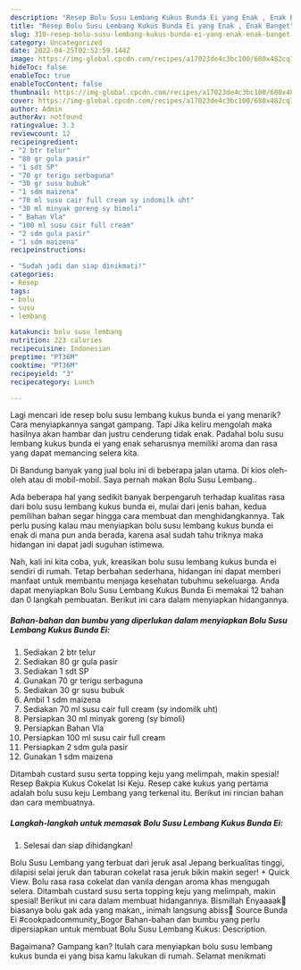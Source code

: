 ```yaml
---
description: "Resep Bolu Susu Lembang Kukus Bunda Ei yang Enak , Enak Banget"
title: "Resep Bolu Susu Lembang Kukus Bunda Ei yang Enak , Enak Banget"
slug: 310-resep-bolu-susu-lembang-kukus-bunda-ei-yang-enak-enak-banget
category: Uncategorized
date: 2022-04-25T02:52:59.144Z
image: https://img-global.cpcdn.com/recipes/a17023de4c3bc100/680x482cq70/bolu-susu-lembang-kukus-bunda-ei-foto-resep-utama.jpg
hideToc: false
enableToc: true
enableTocContent: false
thumbnail: https://img-global.cpcdn.com/recipes/a17023de4c3bc100/680x482cq70/bolu-susu-lembang-kukus-bunda-ei-foto-resep-utama.jpg
cover: https://img-global.cpcdn.com/recipes/a17023de4c3bc100/680x482cq70/bolu-susu-lembang-kukus-bunda-ei-foto-resep-utama.jpg
author: Admin
authorAv: notfound
ratingvalue: 3.3
reviewcount: 12
recipeingredient:
- "2 btr telur"
- "80 gr gula pasir"
- "1 sdt SP"
- "70 gr terigu serbaguna"
- "30 gr susu bubuk"
- "1 sdm maizena"
- "70 ml susu cair full cream sy indomilk uht"
- "30 ml minyak goreng sy bimoli"
- " Bahan Vla"
- "100 ml susu cair full cream"
- "2 sdm gula pasir"
- "1 sdm maizena"
recipeinstructions:

- "Sudah jadi dan siap dinikmati!"
categories:
- Resep
tags:
- bolu
- susu
- lembang

katakunci: bolu susu lembang 
nutrition: 223 calories
recipecuisine: Indonesian
preptime: "PT36M"
cooktime: "PT36M"
recipeyield: "3"
recipecategory: Lunch

---
```



Lagi mencari ide resep bolu susu lembang kukus bunda ei yang menarik? Cara menyiapkannya sangat gampang. Tapi Jika keliru mengolah maka hasilnya akan hambar dan justru cenderung tidak enak. Padahal bolu susu lembang kukus bunda ei yang enak seharusnya memiliki aroma dan rasa yang dapat memancing selera kita.


Di Bandung banyak yang jual bolu ini di beberapa jalan utama. Di kios oleh-oleh atau di mobil-mobil. Saya pernah makan Bolu Susu Lembang..

Ada beberapa hal yang sedikit banyak berpengaruh terhadap kualitas rasa dari bolu susu lembang kukus bunda ei, mulai dari jenis bahan, kedua pemilihan bahan segar hingga cara membuat dan menghidangkannya. Tak perlu pusing kalau mau menyiapkan bolu susu lembang kukus bunda ei enak di mana pun anda berada, karena asal sudah tahu triknya maka hidangan ini dapat jadi suguhan istimewa.


Nah, kali ini kita coba, yuk, kreasikan bolu susu lembang kukus bunda ei sendiri di rumah. Tetap berbahan sederhana, hidangan ini dapat memberi manfaat untuk membantu menjaga kesehatan tubuhmu sekeluarga. Anda dapat menyiapkan Bolu Susu Lembang Kukus Bunda Ei memakai 12 bahan dan 0 langkah pembuatan. Berikut ini cara dalam menyiapkan hidangannya.

<!--inarticleads1-->

##### Bahan-bahan dan bumbu yang diperlukan dalam menyiapkan Bolu Susu Lembang Kukus Bunda Ei:

1. Sediakan 2 btr telur
1. Sediakan 80 gr gula pasir
1. Sediakan 1 sdt SP
1. Gunakan 70 gr terigu serbaguna
1. Sediakan 30 gr susu bubuk
1. Ambil 1 sdm maizena
1. Sediakan 70 ml susu cair full cream (sy indomilk uht)
1. Persiapkan 30 ml minyak goreng (sy bimoli)
1. Persiapkan  Bahan Vla
1. Persiapkan 100 ml susu cair full cream
1. Persiapkan 2 sdm gula pasir
1. Gunakan 1 sdm maizena


Ditambah custard susu serta topping keju yang melimpah, makin spesial! Resep Bakpia Kukus Cokelat Isi Keju. Resep cake kukus yang pertama adalah bolu susu keju Lembang yang terkenal itu. Berikut ini rincian bahan dan cara membuatnya. 

<!--inarticleads2-->

##### Langkah-langkah untuk memasak Bolu Susu Lembang Kukus Bunda Ei:


1. Selesai dan siap dihidangkan!

Bolu Susu Lembang yang terbuat dari jeruk asal Jepang berkualitas tinggi, dilapisi selai jeruk dan taburan cokelat rasa jeruk bikin makin seger! + Quick View. Bolu rasa rasa cokelat dan vanila dengan aroma khas mengugah selera. Ditambah custard susu serta topping keju yang melimpah, makin spesial! Berikut ini cara dalam membuat hidangannya. Bismillah Enyaaaak🤤 biasanya bolu gak ada yang makan,, inimah langsung abiss🍰 Source Bunda Ei #cookpadcommunity_Bogor Bahan-bahan dan bumbu yang perlu dipersiapkan untuk membuat Bolu Susu Lembang Kukus: Description. 

Bagaimana? Gampang kan? Itulah cara menyiapkan bolu susu lembang kukus bunda ei yang bisa kamu lakukan di rumah. Selamat menikmati

